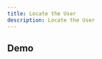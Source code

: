 ```yaml
---
title: Locate the User
description: Locate the User
---
```


<script lang="ts">
  import Geolocate from "./Geolocate.svelte";
</script>

## Demo

<Geolocate />
